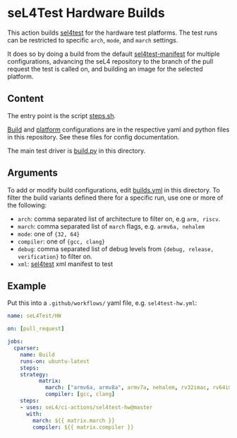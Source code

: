 <!--
     Copyright 2021, Proofcraft Pty Ltd

     SPDX-License-Identifier: CC-BY-SA-4.0
-->

# seL4Test Hardware Builds

This action builds [sel4test] for the hardware test platforms.
The test runs can be restricted to specific `arch`, `mode`,
and `march` settings.

It does so by doing a build from the default [sel4test-manifest] for multiple
configurations, advancing the seL4 repository to the branch of the pull request
the test is called on, and building an image for the selected platform.

[sel4test]: https://github.com/seL4/sel4test
[sel4test-manifest]: https://github.com/seL4/sel4test-manifest

## Content

The entry point is the script [steps.sh].

[Build] and [platform] configurations are in the respective yaml and python
files in this repository. See these files for config documentation.

The main test driver is [build.py] in this directory.

[steps.sh]: ./steps.sh
[build.py]: ./build.py
[platform]: ../seL4-platforms/platforms.yml
[Build]: builds.yml

## Arguments

To add or modify build configurations, edit [builds.yml][Build] in this
directory. To filter the build variants defined there for a specific run,
use one or more of the following:

- `arch`: comma separated list of architecture to filter on, e.g `arm, riscv`.
- `march`: comma separated list of `march` flags, e.g. `armv6a, nehalem`
- `mode`: one of `{32, 64}`
- `compiler`: one of `{gcc, clang}`
- `debug`: comma separated list of debug levels from `{debug, release,
  verification}`  to filter on.
- `xml`: [sel4test][sel4test-manifest] xml manifest to test

## Example

Put this into a `.github/workflows/` yaml file, e.g. `sel4test-hw.yml`:

```yaml
name: seL4Test/HW

on: [pull_request]

jobs:
  cparser:
    name: Build
    runs-on: ubuntu-latest
    steps:
    strategy:
          matrix:
            march: ["armv6a, armv8a", armv7a, nehalem, rv32imac, rv64imac]
            compiler: [gcc, clang]
    steps:
    - uses: seL4/ci-actions/sel4test-hw@master
      with:
        march: ${{ matrix.march }}
        compiler: ${{ matrix.compiler }}
```
